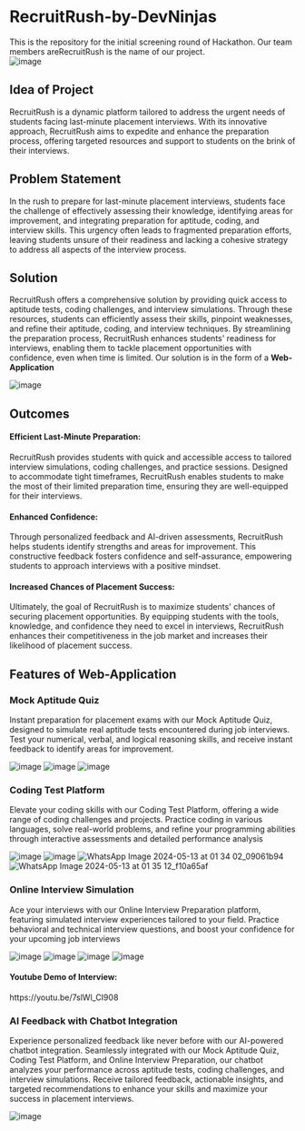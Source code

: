 # RecruitRush-by-DevNinjas
This is the repository for the initial screening round of Hackathon. 
Our team members areRecruitRush is the name of our project. <br>
![image](https://github.com/Bhuvan983/RecruitRush-by-DevNinjas/assets/94850851/86f89dd6-208a-437b-8259-7c384aeddff2)

<h2>Idea of Project</h2> 
RecruitRush is a dynamic platform tailored to address the urgent needs of students facing last-minute placement interviews. With its innovative approach, RecruitRush aims to expedite and enhance the preparation process, offering targeted resources and support to students on the brink of their interviews.

<h2>Problem Statement</h2>

In the rush to prepare for last-minute placement interviews, students face the challenge of effectively assessing their knowledge, identifying areas for improvement, and integrating preparation for aptitude, coding, and interview skills. This urgency often leads to fragmented preparation efforts, leaving students unsure of their readiness and lacking a cohesive strategy to address all aspects of the interview process.

<h2>Solution</h2>
RecruitRush offers a comprehensive solution by providing quick access to aptitude tests, coding challenges, and interview simulations. Through these resources, students can efficiently assess their skills, pinpoint weaknesses, and refine their aptitude, coding, and interview techniques. By streamlining the preparation process, RecruitRush enhances students' readiness for interviews, enabling them to tackle placement opportunities with confidence, even when time is limited. Our solution is in the form of a <b>Web-Application</b>

![image](https://github.com/Bhuvan983/RecruitRush-by-DevNinjas/assets/94850851/3af46ace-2da3-4b05-a52f-77305af49f18)


<h2>Outcomes</h2>
<h4>Efficient Last-Minute Preparation:</h4> 
RecruitRush provides students with quick and accessible access to tailored interview simulations, coding challenges, and practice sessions. Designed to accommodate tight timeframes, RecruitRush enables students to make the most of their limited preparation time, ensuring they are well-equipped for their interviews.

<h4>Enhanced Confidence:</h4> Through personalized feedback and AI-driven assessments, RecruitRush helps students identify strengths and areas for improvement. This constructive feedback fosters confidence and self-assurance, empowering students to approach interviews with a positive mindset.

<h4>Increased Chances of Placement Success:</h4> Ultimately, the goal of RecruitRush is to maximize students' chances of securing placement opportunities. By equipping students with the tools, knowledge, and confidence they need to excel in interviews, RecruitRush enhances their competitiveness in the job market and increases their likelihood of placement success.

<h2>Features of Web-Application</h2>

<h3>Mock Aptitude Quiz</h3>
Instant preparation for placement exams with our Mock Aptitude Quiz, designed to simulate real aptitude tests encountered during job interviews. Test your numerical, verbal, and logical reasoning skills, and receive instant feedback to identify areas for improvement.

![image](https://github.com/Bhuvan983/RecruitRush-by-DevNinjas/assets/94850851/ae36ccdf-db9e-4585-b790-609c639113a7)
![image](https://github.com/Bhuvan983/RecruitRush-by-DevNinjas/assets/94850851/f3cb9998-7789-4394-9e16-b16d831bb315)
![image](https://github.com/Bhuvan983/RecruitRush-by-DevNinjas/assets/94850851/e032df42-9210-4d3c-ac6b-82433ebc57bf)

<h3>Coding Test Platform</h3>
Elevate your coding skills with our Coding Test Platform, offering a wide range of coding challenges and projects. Practice coding in various languages, solve real-world problems, and refine your programming abilities through interactive assessments and detailed performance analysis

![image](https://github.com/Bhuvan983/RecruitRush-by-DevNinjas/assets/94850851/d7fd3491-96d1-4743-b973-572cb7912aaf)
![image](https://github.com/Bhuvan983/RecruitRush-by-DevNinjas/assets/94850851/ffb7211f-7dca-4119-804e-4f5bd7651a80)
![WhatsApp Image 2024-05-13 at 01 34 02_09061b94](https://github.com/Bhuvan983/RecruitRush-by-DevNinjas/assets/94850851/1278b27c-13e0-4aba-93ee-209c95baca69)
![WhatsApp Image 2024-05-13 at 01 35 12_f10a65af](https://github.com/Bhuvan983/RecruitRush-by-DevNinjas/assets/94850851/21f66c0c-0d46-4b22-ab51-b4094f7e490d)


<h3>Online Interview Simulation</h3>
Ace your interviews with our Online Interview Preparation platform, featuring simulated interview experiences tailored to your field. Practice behavioral and technical interview questions, and boost your confidence for your upcoming job interviews

![image](https://github.com/Bhuvan983/RecruitRush-by-DevNinjas/assets/94850851/07bb8cad-d61e-49fe-9035-bba080d3e6ef)
![image](https://github.com/Bhuvan983/RecruitRush-by-DevNinjas/assets/94850851/9b7d4461-6f7f-4d67-adf4-53a7500feb00)
![image](https://github.com/Bhuvan983/RecruitRush-by-DevNinjas/assets/94850851/337b4709-51b0-4165-ac75-f09cad3b32b1)
![image](https://github.com/Bhuvan983/RecruitRush-by-DevNinjas/assets/94850851/6dc3e322-2b84-420d-9156-da5772f0bf9c)

<h4>Youtube Demo of Interview:</h4>
https://youtu.be/7slWl_CI908


<h3>AI Feedback with Chatbot Integration</h3>
Experience personalized feedback like never before with our AI-powered chatbot integration. Seamlessly integrated with our Mock Aptitude Quiz, Coding Test Platform, and Online Interview Preparation, our chatbot analyzes your performance across aptitude tests, coding challenges, and interview simulations. Receive tailored feedback, actionable insights, and targeted recommendations to enhance your skills and maximize your success in placement interviews.

![image](https://github.com/Bhuvan983/RecruitRush-by-DevNinjas/assets/94850851/1c365600-2b0d-48eb-aaa5-9e657313d85d)

